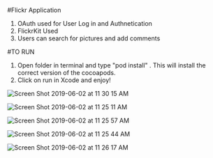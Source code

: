 #Flickr Application
1. OAuth used for User Log in and Authnetication
2. FlickrKit Used
3. Users can search for pictures and add comments

#TO RUN
1. Open folder in terminal and type "pod install" . This will install the correct version of the cocoapods. 
2. Click on run in Xcode and enjoy!


![Screen Shot 2019-06-02 at 11 30 15 AM](https://user-images.githubusercontent.com/26488162/58763531-dd08b700-8529-11e9-9a75-0e307a3ec215.png)

![Screen Shot 2019-06-02 at 11 25 11 AM](https://user-images.githubusercontent.com/26488162/58763517-a337b080-8529-11e9-91fc-617fbc4aba58.png)

![Screen Shot 2019-06-02 at 11 25 57 AM](https://user-images.githubusercontent.com/26488162/58763515-a337b080-8529-11e9-907a-a269c04ef78d.png)

![Screen Shot 2019-06-02 at 11 25 44 AM](https://user-images.githubusercontent.com/26488162/58763516-a337b080-8529-11e9-971e-557169c6ef41.png)

![Screen Shot 2019-06-02 at 11 26 17 AM](https://user-images.githubusercontent.com/26488162/58763492-7edbd400-8529-11e9-9490-b49e0040a6a4.png)
